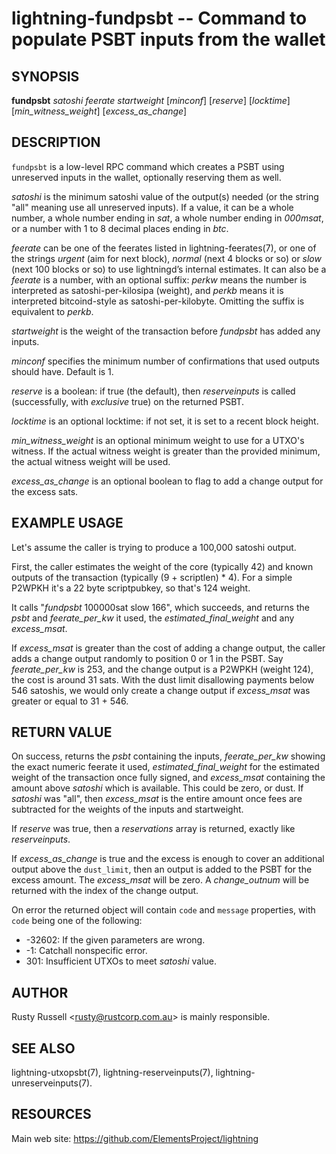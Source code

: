 lightning-fundpsbt -- Command to populate PSBT inputs from the wallet
================================================================

SYNOPSIS
--------

**fundpsbt** *satoshi* *feerate* *startweight* \[*minconf*\] \[*reserve*\] \[*locktime*\] \[*min_witness_weight*\] \[*excess_as_change*\]

DESCRIPTION
-----------

`fundpsbt` is a low-level RPC command which creates a PSBT using unreserved
inputs in the wallet, optionally reserving them as well.

*satoshi* is the minimum satoshi value of the output(s) needed (or the
string "all" meaning use all unreserved inputs).  If a value, it can
be a whole number, a whole number ending in *sat*, a whole number
ending in *000msat*, or a number with 1 to 8 decimal places ending in
*btc*.

*feerate* can be one of the feerates listed in lightning-feerates(7),
or one of the strings *urgent* (aim for next block), *normal* (next 4
blocks or so) or *slow* (next 100 blocks or so) to use lightningd’s
internal estimates.  It can also be a *feerate* is a number, with an
optional suffix: *perkw* means the number is interpreted as
satoshi-per-kilosipa (weight), and *perkb* means it is interpreted
bitcoind-style as satoshi-per-kilobyte. Omitting the suffix is
equivalent to *perkb*.

*startweight* is the weight of the transaction before *fundpsbt* has
added any inputs.

*minconf* specifies the minimum number of confirmations that used
outputs should have. Default is 1.

*reserve* is a boolean: if true (the default), then *reserveinputs* is
called (successfully, with *exclusive* true) on the returned PSBT.

*locktime* is an optional locktime: if not set, it is set to a recent
block height.

*min_witness_weight* is an optional minimum weight to use for a UTXO's
witness. If the actual witness weight is greater than the provided minimum,
the actual witness weight will be used.

*excess_as_change* is an optional boolean to flag to add a change output
for the excess sats.

EXAMPLE USAGE
-------------

Let's assume the caller is trying to produce a 100,000 satoshi output.

First, the caller estimates the weight of the core (typically 42) and
known outputs of the transaction (typically (9 + scriptlen) * 4).  For
a simple P2WPKH it's a 22 byte scriptpubkey, so that's 124 weight.

It calls "*fundpsbt* 100000sat slow 166", which succeeds, and returns
the *psbt* and *feerate_per_kw* it used, the *estimated_final_weight*
and any *excess_msat*.

If *excess_msat* is greater than the cost of adding a change output,
the caller adds a change output randomly to position 0 or 1 in the
PSBT.  Say *feerate_per_kw* is 253, and the change output is a P2WPKH
(weight 124), the cost is around 31 sats.  With the dust limit disallowing
payments below 546 satoshis, we would only create a change output
if *excess_msat* was greater or equal to 31 + 546.

RETURN VALUE
------------

On success, returns the *psbt* containing the inputs, *feerate_per_kw*
showing the exact numeric feerate it used, *estimated_final_weight* for
the estimated weight of the transaction once fully signed, and
*excess_msat* containing the amount above *satoshi* which is
available.  This could be zero, or dust.  If *satoshi* was "all",
then *excess_msat* is the entire amount once fees are subtracted
for the weights of the inputs and startweight.

If *reserve* was true, then a *reservations* array is returned,
exactly like *reserveinputs*.

If *excess_as_change* is true and the excess is enough to cover
an additional output above the `dust_limit`, then an output is
added to the PSBT for the excess amount. The *excess_msat* will
be zero. A *change_outnum* will be returned with the index of
the change output.

On error the returned object will contain `code` and `message` properties,
with `code` being one of the following:

- -32602: If the given parameters are wrong.
- -1: Catchall nonspecific error.
- 301: Insufficient UTXOs to meet *satoshi* value.

AUTHOR
------

Rusty Russell <<rusty@rustcorp.com.au>> is mainly responsible.

SEE ALSO
--------

lightning-utxopsbt(7), lightning-reserveinputs(7), lightning-unreserveinputs(7).

RESOURCES
---------

Main web site: <https://github.com/ElementsProject/lightning>

